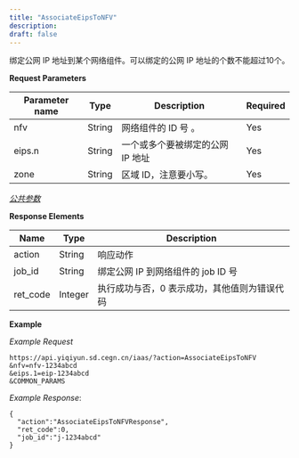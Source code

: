 ```yaml
---
title: "AssociateEipsToNFV"
description: 
draft: false
---
```




绑定公网 IP 地址到某个网络组件。可以绑定的公网 IP 地址的个数不能超过10个。

**Request Parameters**

| Parameter name | Type | Description | Required |
| --- | --- | --- | --- |
| nfv | String | 网络组件的 ID 号 。 | Yes |
| eips.n | String | 一个或多个要被绑定的公网 IP 地址 | Yes |
| zone | String | 区域 ID，注意要小写。 | Yes |

[_公共参数_](../../../parameters/)

**Response Elements**

| Name | Type | Description |
| --- | --- | --- |
| action | String | 响应动作 |
| job_id | String | 绑定公网 IP 到网络组件的 job ID 号 |
| ret_code | Integer | 执行成功与否，0 表示成功，其他值则为错误代码 |

**Example**

_Example Request_

```
https://api.yiqiyun.sd.cegn.cn/iaas/?action=AssociateEipsToNFV
&nfv=nfv-1234abcd
&eips.1=eip-1234abcd
&COMMON_PARAMS
```

_Example Response_:

```
{
  "action":"AssociateEipsToNFVResponse",
  "ret_code":0,
  "job_id":"j-1234abcd"
}
```
